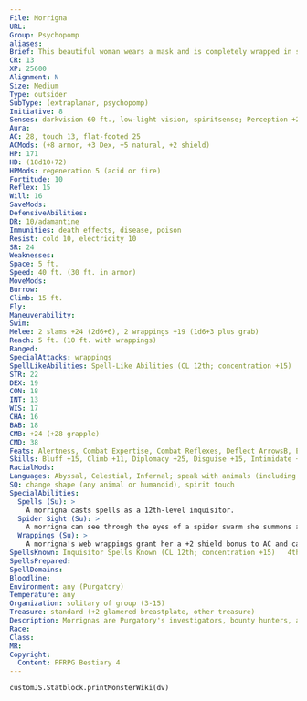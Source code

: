 ```yaml
---
File: Morrigna
URL: 
Group: Psychopomp
aliases: 
Brief: This beautiful woman wears a mask and is completely wrapped in spider silk. Magical fetishes adorn her clothing and staff.
CR: 13
XP: 25600
Alignment: N
Size: Medium
Type: outsider
SubType: (extraplanar, psychopomp)
Initiative: 8
Senses: darkvision 60 ft., low-light vision, spiritsense; Perception +28
Aura: 
AC: 28, touch 13, flat-footed 25
ACMods: (+8 armor, +3 Dex, +5 natural, +2 shield)
HP: 171
HD: (18d10+72)
HPMods: regeneration 5 (acid or fire)
Fortitude: 10
Reflex: 15
Will: 16
SaveMods: 
DefensiveAbilities: 
DR: 10/adamantine
Immunities: death effects, disease, poison
Resist: cold 10, electricity 10
SR: 24
Weaknesses: 
Space: 5 ft.
Speed: 40 ft. (30 ft. in armor)
MoveMods: 
Burrow: 
Climb: 15 ft.
Fly: 
Maneuverability: 
Swim: 
Melee: 2 slams +24 (2d6+6), 2 wrappings +19 (1d6+3 plus grab)
Reach: 5 ft. (10 ft. with wrappings)
Ranged: 
SpecialAttacks: wrappings
SpellLikeAbilities: Spell-Like Abilities (CL 12th; concentration +15)   At Will-detect undead, stone tell   5/day-speak with dead   3/day-summon (level 7, 1d4 giant tarantulas [Pathfinder RPG Bestiary 2 256] 75% or 1d4 spider swarms 100%)
STR: 22
DEX: 19
CON: 18
INT: 13
WIS: 17
CHA: 16
BAB: 18
CMB: +24 (+28 grapple)
CMD: 38
Feats: Alertness, Combat Expertise, Combat Reflexes, Deflect ArrowsB, Eschew MaterialsB, Following StepAPG, Improved Initiative, Iron Will, Persuasive, Step Up, Step Up and StrikeAPG
Skills: Bluff +15, Climb +11, Diplomacy +25, Disguise +15, Intimidate +17, Knowledge (planes) +13, Perception +28, Sense Motive +25, Sleight of Hand +10, Stealth +22, Survival +15, Swim +6
RacialMods: 
Languages: Abyssal, Celestial, Infernal; speak with animals (including vermin), tongues
SQ: change shape (any animal or humanoid), spirit touch
SpecialAbilities:
  Spells (Su): >
    A morrigna casts spells as a 12th-level inquisitor.
  Spider Sight (Su): >
    A morrigna can see through the eyes of a spider swarm she summons as though it were the sensor of an arcane eye spell. She does not have to concentrate to use this ability.
  Wrappings (Su): >
    A morrigna's web wrappings grant her a +2 shield bonus to AC and can make secondary natural attacks.
SpellsKnown: Inquisitor Spells Known (CL 12th; concentration +15)   4th (3)-cure critical wounds, divination, freedom of movement, spell immunity   3rd (5)-blood biographyAPG (DC 16), dimensional anchor, dispel magic, halt undead (DC 16)   2nd (6)-confessAPG (DC 15), detect thoughts (DC 15), hold person (DC 15), invisibility, see invisibility   1st (6)-bane (DC 14), command (DC 14), comprehend languages, expeditious retreat, sanctuary (DC 14), wrathAPG   0-bleed (DC 13), detect magic, disrupt undead, read magic, siftAPG, stabilize
SpellsPrepared: 
SpellDomains: 
Bloodline: 
Environment: any (Purgatory)
Temperature: any
Organization: solitary of group (3-15)
Treasure: standard (+2 glamered breastplate, other treasure)
Description: Morrignas are Purgatory's investigators, bounty hunters, and assassins, tracking down those who flout the natural cycle of death and judgment. They stand 7 to 8 feet tall and weigh 200 to 250 pounds. Many morrignas prefer to assume the appearances of those who have died. They ensure the smooth operation of death's bureaucratic machine by eliminating complications, dedicating their existence to wiping out any forces that circumvent or corrupt the natural cycle of death and judgment.
Race: 
Class: 
MR: 
Copyright:
  Content: PFRPG Bestiary 4
---
```

```dataviewjs
customJS.Statblock.printMonsterWiki(dv)
```
